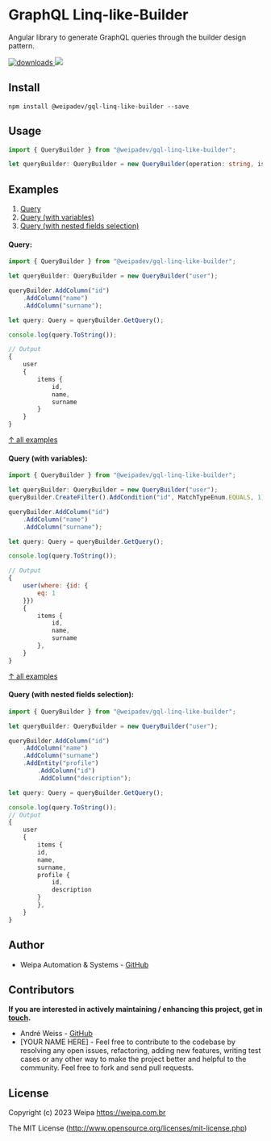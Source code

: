 # GraphQL Linq-like-Builder

Angular library to generate GraphQL queries through the builder design pattern.

<a href="https://www.npmjs.com/package/@weipadev/gql-linq-like-builder">
<img src="https://img.shields.io/npm/dt/@weipadev/gql-linq-like-builder?label=Downloads" alt="downloads" />
</a>
<a href=https://stackblitz.com/edit/demo-gql-linq-lke-builder>
<img src="https://img.shields.io/static/v1?label= &message=StackBlitz&color=blue" />

</a>

## Install

`npm install @weipadev/gql-linq-like-builder --save`

## Usage

```typescript
import { QueryBuilder } from "@weipadev/gql-linq-like-builder";

let queryBuilder: QueryBuilder = new QueryBuilder(operation: string, isCollection: boolean);
```

## Examples

1. <a href="#query">Query</a>
2. <a href="#query-with-variables">Query (with variables)</a>
3. <a href="#query-with-nested-fields-selection">Query (with nested fields selection)</a>

#### Query:

```javascript
import { QueryBuilder } from "@weipadev/gql-linq-like-builder";

let queryBuilder: QueryBuilder = new QueryBuilder("user");

queryBuilder.AddColumn("id")
    .AddColumn("name")
    .AddColumn("surname");

let query: Query = queryBuilder.GetQuery();

console.log(query.ToString());

// Output
{
    user
    {
        items {
            id, 
            name, 
            surname
        }
    }
}
```

[↑ all examples](#examples)

#### Query (with variables):

```javascript
import { QueryBuilder } from "@weipadev/gql-linq-like-builder";

let queryBuilder: QueryBuilder = new QueryBuilder("user");
queryBuilder.CreateFilter().AddCondition("id", MatchTypeEnum.EQUALS, 1);

queryBuilder.AddColumn("id")
    .AddColumn("name")
    .AddColumn("surname");

let query: Query = queryBuilder.GetQuery();

console.log(query.ToString());

// Output
{
    user(where: {id: {
        eq: 1
    }})
    {
        items {
            id, 
            name, 
            surname
        }, 
    }
}
```

[↑ all examples](#examples)

#### Query (with nested fields selection):

```javascript
import { QueryBuilder } from "@weipadev/gql-linq-like-builder";

let queryBuilder: QueryBuilder = new QueryBuilder("user");

queryBuilder.AddColumn("id")
    .AddColumn("name")
    .AddColumn("surname")
    .AddEntity("profile")
        .AddColumn("id")
        .AddColumn("description");

let query: Query = queryBuilder.GetQuery();

console.log(query.ToString());
// Output
{
    user
    {
        items {
        id, 
        name, 
        surname, 
        profile {
            id, 
            description
        }
        }, 
    }
}
```

## Author

- Weipa Automation & Systems - [GitHub](https://github.com/weipadev)

## Contributors

**If you are interested in actively maintaining / enhancing this project, get in <a href="mailto:dev@weipa.com.br">touch</a>.**

- André Weiss - [GitHub](https://github.com/weissandre)
- [YOUR NAME HERE] - Feel free to contribute to the codebase by resolving any open issues, refactoring, adding new features, writing test cases or any other way to make the project better and helpful to the community. Feel free to fork and send pull requests.

## License

Copyright (c) 2023 Weipa <https://weipa.com.br>

The MIT License (<http://www.opensource.org/licenses/mit-license.php>)